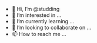 - 👋 Hi, I’m @studding
- 👀 I’m interested in ...
- 🌱 I’m currently learning ...
- 💞️ I’m looking to collaborate on ...
- 📫 How to reach me ...

<!---
studding/studding is a ✨ special ✨ repository because its `README.md` (this file) appears on your GitHub profile.
You can click the Preview link to take a look at your changes.
--->
